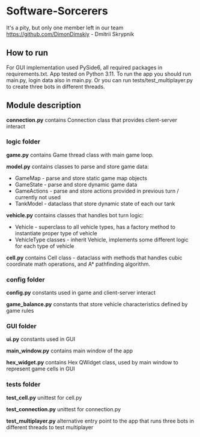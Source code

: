 # Software-Sorcerers
It's a pity, but only one member left in our team
https://github.com/DimonDimskiy - Dmitrii Skrypnik

## How to run
For GUI implementation used PySide6, all required packages in requirements.txt. App  tested on Python 3.11.
To run the app you should run main.py, login data also in main.py.
Or you can run tests/test_multiplayer.py to create three bots in different threads.

## Module description
**connection.py** contains Connection class that provides client-server interact

### logic folder
**game.py** contains Game thread class with main game loop.

**model.py** contains classes to parse and store game data:
- GameMap - parse and store static game map objects
- GameState - parse and store dynamic game data
- GameActions - parse and store actions provided in previous turn / currently not used
- TankModel - dataclass that store dynamic state of each our tank

**vehicle.py** contains classes that handles bot turn logic:
- Vehicle  - superclass to all vehicle types, has a factory method to instantiate proper type of vehicle
- VehicleType classes - inherit Vehicle, implements some different logic for each type of vehicle

**cell.py** contains Cell class - dataclass with methods that handles cubic coordinate math operations, and A* pathfinding algorithm.

### config folder
**config.py** constants used in game and client-server interact

**game_balance.py** constants that store vehicle characteristics defined by game rules

### GUI folder
**ui.py** constants used in GUI

**main_window.py** contains main window of the app 

**hex_widget.py** contains Hex QWidget class, used by main window to represent game cells in GUI

### tests folder
**test_cell.py** unittest for cell.py

**test_connection.py** unittest for connection.py

**test_multiplayer.py** alternative entry point to the app that runs three bots in different threads to test multiplayer